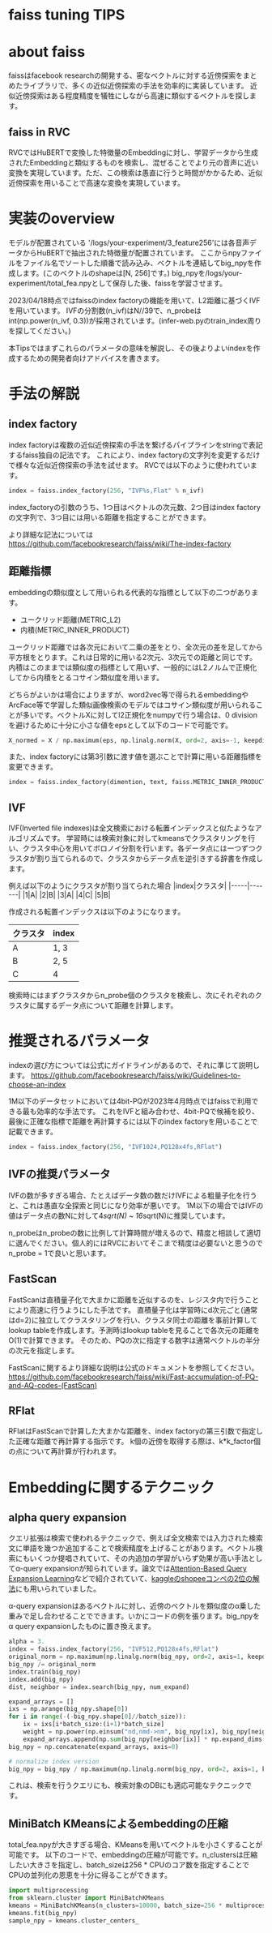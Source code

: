 faiss tuning TIPS
==================
# about faiss
faissはfacebook researchの開発する、密なベクトルに対する近傍探索をまとめたライブラリで、多くの近似近傍探索の手法を効率的に実装しています。
近似近傍探索はある程度精度を犠牲にしながら高速に類似するベクトルを探します。

## faiss in RVC
RVCではHuBERTで変換した特徴量のEmbeddingに対し、学習データから生成されたEmbeddingと類似するものを検索し、混ぜることでより元の音声に近い変換を実現しています。ただ、この検索は愚直に行うと時間がかかるため、近似近傍探索を用いることで高速な変換を実現しています。

# 実装のoverview
モデルが配置されている '/logs/your-experiment/3_feature256'には各音声データからHuBERTで抽出された特徴量が配置されています。
ここからnpyファイルをファイル名でソートした順番で読み込み、ベクトルを連結してbig_npyを作成します。(このベクトルのshapeは[N, 256]です。)
big_npyを/logs/your-experiment/total_fea.npyとして保存した後、faissを学習させます。

2023/04/18時点ではfaissのindex factoryの機能を用いて、L2距離に基づくIVFを用いています。
IVFの分割数(n_ivf)はN//39で、n_probeはint(np.power(n_ivf, 0.3))が採用されています。(infer-web.pyのtrain_index周りを探してください。)

本Tipsではまずこれらのパラメータの意味を解説し、その後よりよいindexを作成するための開発者向けアドバイスを書きます。

# 手法の解説
## index factory
index factoryは複数の近似近傍探索の手法を繋げるパイプラインをstringで表記するfaiss独自の記法です。
これにより、index factoryの文字列を変更するだけで様々な近似近傍探索の手法を試せます。
RVCでは以下のように使われています。

```python
index = faiss.index_factory(256, "IVF%s,Flat" % n_ivf)
```
index_factoryの引数のうち、1つ目はベクトルの次元数、2つ目はindex factoryの文字列で、3つ目には用いる距離を指定することができます。

より詳細な記法については
https://github.com/facebookresearch/faiss/wiki/The-index-factory

## 距離指標
embeddingの類似度として用いられる代表的な指標として以下の二つがあります。

- ユークリッド距離(METRIC_L2)
- 内積(METRIC_INNER_PRODUCT)

ユークリッド距離では各次元において二乗の差をとり、全次元の差を足してから平方根をとります。これは日常的に用いる2次元、3次元での距離と同じです。
内積はこのままでは類似度の指標として用いず、一般的にはL2ノルムで正規化してから内積をとるコサイン類似度を用います。

どちらがよいかは場合によりますが、word2vec等で得られるembeddingやArcFace等で学習した類似画像検索のモデルではコサイン類似度が用いられることが多いです。ベクトルXに対してl2正規化をnumpyで行う場合は、0 divisionを避けるために十分に小さな値をepsとして以下のコードで可能です。

```python
X_normed = X / np.maximum(eps, np.linalg.norm(X, ord=2, axis=-1, keepdims=True))
```

また、index factoryには第3引数に渡す値を選ぶことで計算に用いる距離指標を変更できます。

```python
index = faiss.index_factory(dimention, text, faiss.METRIC_INNER_PRODUCT)
```

## IVF
IVF(Inverted file indexes)は全文検索における転置インデックスと似たようなアルゴリズムです。
学習時には検索対象に対してkmeansでクラスタリングを行い、クラスタ中心を用いてボロノイ分割を行います。各データ点には一つずつクラスタが割り当てられるので、クラスタからデータ点を逆引きする辞書を作成します。

例えば以下のようにクラスタが割り当てられた場合
|index|クラスタ|
|-----|-------|
|1|A|
|2|B|
|3|A|
|4|C|
|5|B|

作成される転置インデックスは以下のようになります。

|クラスタ|index|
|-------|-----|
|A|1, 3|
|B|2, 5|
|C|4|

検索時にはまずクラスタからn_probe個のクラスタを検索し、次にそれぞれのクラスタに属するデータ点について距離を計算します。

# 推奨されるパラメータ
indexの選び方については公式にガイドラインがあるので、それに準じて説明します。
https://github.com/facebookresearch/faiss/wiki/Guidelines-to-choose-an-index

1M以下のデータセットにおいては4bit-PQが2023年4月時点ではfaissで利用できる最も効率的な手法です。
これをIVFと組み合わせ、4bit-PQで候補を絞り、最後に正確な指標で距離を再計算するには以下のindex factoryを用いることで記載できます。

```python
index = faiss.index_factory(256, "IVF1024,PQ128x4fs,RFlat")
```

## IVFの推奨パラメータ
IVFの数が多すぎる場合、たとえばデータ数の数だけIVFによる粗量子化を行うと、これは愚直な全探索と同じになり効率が悪いです。
1M以下の場合ではIVFの値はデータ点の数Nに対して4*sqrt(N) ~ 16*sqrt(N)に推奨しています。

n_probeはn_probeの数に比例して計算時間が増えるので、精度と相談して適切に選んでください。個人的にはRVCにおいてそこまで精度は必要ないと思うのでn_probe = 1で良いと思います。

## FastScan
FastScanは直積量子化で大まかに距離を近似するのを、レジスタ内で行うことにより高速に行うようにした手法です。
直積量子化は学習時にd次元ごと(通常はd=2)に独立してクラスタリングを行い、クラスタ同士の距離を事前計算してlookup tableを作成します。予測時はlookup tableを見ることで各次元の距離をO(1)で計算できます。
そのため、PQの次に指定する数字は通常ベクトルの半分の次元を指定します。

FastScanに関するより詳細な説明は公式のドキュメントを参照してください。
https://github.com/facebookresearch/faiss/wiki/Fast-accumulation-of-PQ-and-AQ-codes-(FastScan)

## RFlat
RFlatはFastScanで計算した大まかな距離を、index factoryの第三引数で指定した正確な距離で再計算する指示です。
k個の近傍を取得する際は、k*k_factor個の点について再計算が行われます。

# Embeddingに関するテクニック
## alpha query expansion
クエリ拡張は検索で使われるテクニックで、例えば全文検索では入力された検索文に単語を幾つか追加することで検索精度を上げることがあります。ベクトル検索にもいくつか提唱されていて、その内追加の学習がいらず効果が高い手法としてα-query expansionが知られています。論文では[Attention-Based Query Expansion Learning](https://arxiv.org/abs/2007.08019)などで紹介されていて、[kaggleのshopeeコンペの2位の解法](https://www.kaggle.com/code/lyakaap/2nd-place-solution/notebook)にも用いられていました。

α-query expansionはあるベクトルに対し、近傍のベクトルを類似度のα乗した重みで足し合わせることでできます。いかにコードの例を張ります。big_npyをα query expansionしたものに置き換えます。

```python
alpha = 3.
index = faiss.index_factory(256, "IVF512,PQ128x4fs,RFlat")
original_norm = np.maximum(np.linalg.norm(big_npy, ord=2, axis=1, keepdims=True), 1e-9)
big_npy /= original_norm
index.train(big_npy)
index.add(big_npy)
dist, neighbor = index.search(big_npy, num_expand)

expand_arrays = []
ixs = np.arange(big_npy.shape[0])
for i in range(-(-big_npy.shape[0]//batch_size)):
    ix = ixs[i*batch_size:(i+1)*batch_size]
    weight = np.power(np.einsum("nd,nmd->nm", big_npy[ix], big_npy[neighbor[ix]]), alpha)
    expand_arrays.append(np.sum(big_npy[neighbor[ix]] * np.expand_dims(weight, axis=2),axis=1))
big_npy = np.concatenate(expand_arrays, axis=0)

# normalize index version
big_npy = big_npy / np.maximum(np.linalg.norm(big_npy, ord=2, axis=1, keepdims=True), 1e-9)
```

これは、検索を行うクエリにも、検索対象のDBにも適応可能なテクニックです。

## MiniBatch KMeansによるembeddingの圧縮
total_fea.npyが大きすぎる場合、KMeansを用いてベクトルを小さくすることが可能です。
以下のコードで、embeddingの圧縮が可能です。n_clustersは圧縮したい大きさを指定し、batch_sizeは256 * CPUのコア数を指定することでCPUの並列化の恩恵を十分に得ることができます。

```python
import multiprocessing
from sklearn.cluster import MiniBatchKMeans
kmeans = MiniBatchKMeans(n_clusters=10000, batch_size=256 * multiprocessing.cpu_count(), init="random")
kmeans.fit(big_npy)
sample_npy = kmeans.cluster_centers_
```